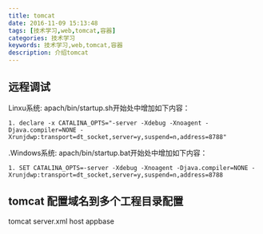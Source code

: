 ```yaml
---
title: tomcat
date: 2016-11-09 15:13:48
tags: [技术学习,web,tomcat,容器]
categories: 技术学习
keywords: 技术学习,web,tomcat,容器
description: 介绍tomcat
---
```

## 远程调试
Linxu系统: apach/bin/startup.sh开始处中增加如下内容： 

	1. declare -x CATALINA_OPTS="-server -Xdebug -Xnoagent -Djava.compiler=NONE -Xrunjdwp:transport=dt_socket,server=y,suspend=n,address=8788"   



.Windows系统: apach/bin/startup.bat开始处中增加如下内容： 

	1. SET CATALINA_OPTS=-server -Xdebug -Xnoagent -Djava.compiler=NONE -Xrunjdwp:transport=dt_socket,server=y,suspend=n,address=8788  


## tomcat 配置域名到多个工程目录配置
tomcat server.xml host appbase






